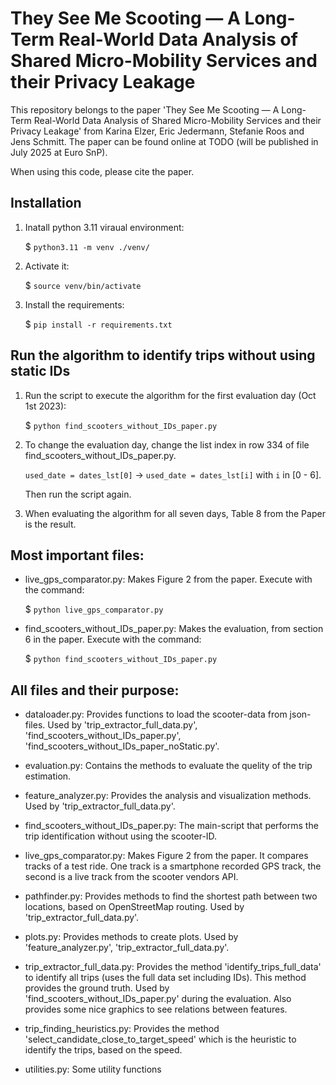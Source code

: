 # They See Me Scooting — A Long-Term Real-World Data Analysis of Shared Micro-Mobility Services and their Privacy Leakage

This repository belongs to the paper 'They See Me Scooting — A Long-Term Real-World Data Analysis of Shared Micro-Mobility Services and their Privacy Leakage' from Karina Elzer, Eric Jedermann, Stefanie Roos and Jens Schmitt. 
The paper can be found online at TODO (will be published in July 2025 at Euro SnP).

When using this code, please cite the paper.

## Installation

1. Inatall python 3.11 viraual environment:

   $ `python3.11 -m venv ./venv/`

2. Activate it:

   $ `source venv/bin/activate`

3. Install the requirements:

   $ `pip install -r requirements.txt`

## Run the algorithm to identify trips without using static IDs

1. Run the script to execute the algorithm for the first evaluation day (Oct 1st 2023):

   $ `python find_scooters_without_IDs_paper.py`

2. To change the evaluation day, change the list index in row 334 of file find_scooters_without_IDs_paper.py.

   `used_date = dates_lst[0]` -> `used_date = dates_lst[i]` with `i` in [0 - 6].

   Then run the script again.

3. When evaluating the algorithm for all seven days, Table 8 from the Paper is the result.

## Most important files:

- live_gps_comparator.py: Makes Figure 2 from the paper. Execute with the command: 

   $ `python live_gps_comparator.py`

- find_scooters_without_IDs_paper.py: Makes the evaluation, from section 6 in the paper. Execute with the command:

   $ `python find_scooters_without_IDs_paper.py`

## All files and their purpose:

- dataloader.py: Provides functions to load the scooter-data from json-files. Used by 'trip_extractor_full_data.py', 'find_scooters_without_IDs_paper.py', 'find_scooters_without_IDs_paper_noStatic.py'.

- evaluation.py: Contains the methods to evaluate the quelity of the trip estimation.

- feature_analyzer.py: Provides the analysis and visualization methods. Used by 'trip_extractor_full_data.py'.

- find_scooters_without_IDs_paper.py: The main-script that performs the trip identification without using the scooter-ID.

- live_gps_comparator.py: Makes Figure 2 from the paper. It compares tracks of a test ride. One track is a smartphone recorded GPS track, the second is a live track from the scooter vendors API.

- pathfinder.py: Provides methods to find the shortest path between two locations, based on OpenStreetMap routing. Used by 'trip_extractor_full_data.py'.

- plots.py: Provides methods to create plots. Used by 'feature_analyzer.py', 'trip_extractor_full_data.py'.

- trip_extractor_full_data.py: Provides the method 'identify_trips_full_data' to identify all trips (uses the full data set including IDs). This method provides the ground truth. Used by 'find_scooters_without_IDs_paper.py' during the evaluation. Also provides some nice graphics to see relations between features.

- trip_finding_heuristics.py: Provides the method 'select_candidate_close_to_target_speed' which is the heuristic to identify the trips, based on the speed.

- utilities.py: Some utility functions


















